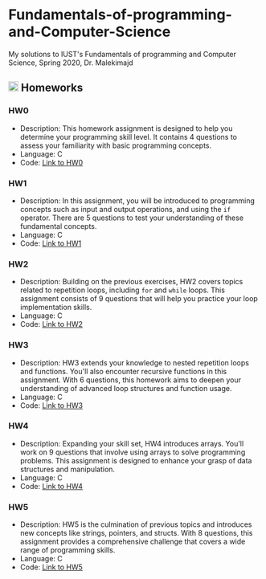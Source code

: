 # Fundamentals-of-programming-and-Computer-Science
My solutions to IUST's Fundamentals of programming and Computer Science, Spring 2020, Dr. Malekimajd

## <img width="20" height="20" src="https://img.icons8.com/ios/50/41b883/homework.png" alt="homework"/> Homeworks
### HW0
- Description: This homework assignment is designed to help you determine your programming skill level. It contains 4 questions to assess your familiarity with basic programming concepts.
- Language: C
- Code: [Link to HW0](https://github.com/lelnazrezaeel/Fundamentals-of-programming-and-Computer-Science/tree/main/Homeworks/HW0)

### HW1
- Description: In this assignment, you will be introduced to programming concepts such as input and output operations, and using the `if` operator. There are 5 questions to test your understanding of these fundamental concepts.
- Language: C
- Code: [Link to HW1](https://github.com/lelnazrezaeel/Fundamentals-of-programming-and-Computer-Science/tree/main/Homeworks/HW1)

### HW2
- Description: Building on the previous exercises, HW2 covers topics related to repetition loops, including `for` and `while` loops. This assignment consists of 9 questions that will help you practice your loop implementation skills.
- Language: C
- Code: [Link to HW2](https://github.com/lelnazrezaeel/Fundamentals-of-programming-and-Computer-Science/tree/main/Homeworks/HW2)

### HW3
- Description: HW3 extends your knowledge to nested repetition loops and functions. You'll also encounter recursive functions in this assignment. With 6 questions, this homework aims to deepen your understanding of advanced loop structures and function usage.
- Language: C
- Code: [Link to HW3](https://github.com/lelnazrezaeel/Fundamentals-of-programming-and-Computer-Science/tree/main/Homeworks/HW3)

### HW4
- Description: Expanding your skill set, HW4 introduces arrays. You'll work on 9 questions that involve using arrays to solve programming problems. This assignment is designed to enhance your grasp of data structures and manipulation.
- Language: C
- Code: [Link to HW4](https://github.com/lelnazrezaeel/Fundamentals-of-programming-and-Computer-Science/tree/main/Homeworks/HW4)

### HW5
- Description: HW5 is the culmination of previous topics and introduces new concepts like strings, pointers, and structs. With 8 questions, this assignment provides a comprehensive challenge that covers a wide range of programming skills.
- Language: C
- Code: [Link to HW5](https://github.com/lelnazrezaeel/Fundamentals-of-programming-and-Computer-Science/tree/main/Homeworks/HW5)
